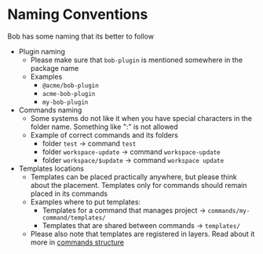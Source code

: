 # Naming Conventions

Bob has some naming that its better to follow

- Plugin naming
  - Please make sure that `bob-plugin` is mentioned somewhere in the package name
  - Examples
    - `@acme/bob-plugin`
    - `acme-bob-plugin`
    - `my-bob-plugin`
- Commands naming
  - Some systems do not like it when you have special characters in the folder name. Something like ":" is not allowed
  - Example of correct commands and its folders
    - folder `test` -> command `test`
    - folder `workspace-update` -> command `workspace-update`
    - folder `workspace/$update` -> command `workspace update`
- Templates locations
  - Templates can be placed practically anywhere, but please think about the placement. Templates only for commands should remain placed in its commands
  - Examples where to put templates:
    - Templates for a command that manages project -> `commands/my-command/templates/`
    - Templates that are shared between commands -> `templates/`
  - Please also note that templates are registered in layers. Read about it more in [commands structure](./structuring-your-commands.md)
